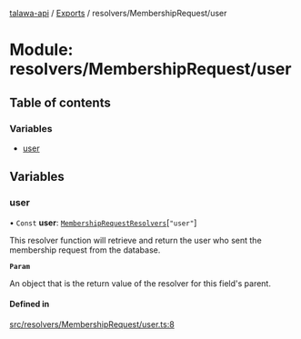 [talawa-api](../README.md) / [Exports](../modules.md) / resolvers/MembershipRequest/user

# Module: resolvers/MembershipRequest/user

## Table of contents

### Variables

- [user](resolvers_MembershipRequest_user.md#user)

## Variables

### user

• `Const` **user**: [`MembershipRequestResolvers`](types_generatedGraphQLTypes.md#membershiprequestresolvers)[``"user"``]

This resolver function will retrieve and return the user who sent the membership request from the database.

**`Param`**

An object that is the return value of the resolver for this field's parent.

#### Defined in

[src/resolvers/MembershipRequest/user.ts:8](https://github.com/PalisadoesFoundation/talawa-api/blob/e66e731/src/resolvers/MembershipRequest/user.ts#L8)
